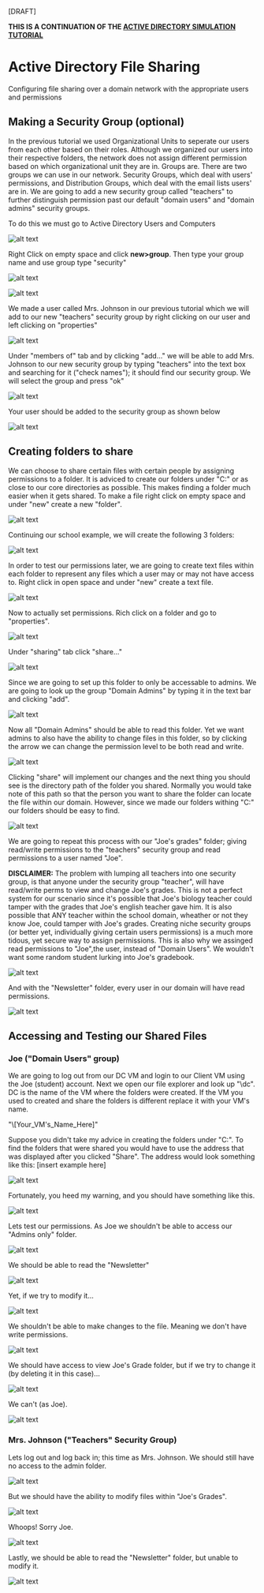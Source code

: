 [DRAFT]

**THIS IS A CONTINUATION OF THE [ACTIVE DIRECTORY SIMULATION TUTORIAL](https://github.com/Cham0i/AD-creation-Azure)**

# Active Directory File Sharing

Configuring file sharing over a domain network with the appropriate users and permissions

## Making a Security Group (optional)

In the previous tutorial we used Organizational Units to seperate our users from each other based on their roles. Although we organized our users into their respective folders, the network does not assign different permission based on which organizational unit they are in. Groups are. There are two groups we can use in our network. Security Groups, which deal with users' permissions, and Distribution Groups, which deal with the email lists users' are in. We are going to add a new security group called "teachers" to further distinguish permission past our default "domain users" and "domain admins" security groups.

To do this we must go to Active Directory Users and Computers

![alt text](https://github.com/Cham0i/AD-File-Sharing/blob/main/Filesharing_pics/1.png)

Right Click on empty space and click **new>group**. Then type your group name and use group type "security"

![alt text](https://github.com/Cham0i/AD-File-Sharing/blob/main/Filesharing_pics/2.png)

![alt text](https://github.com/Cham0i/AD-File-Sharing/blob/main/Filesharing_pics/3.png)

We made a user called Mrs. Johnson in our previous tutorial which we will add to our new "teachers" security group by right clicking on our user and left clicking on "properties"

![alt text](https://github.com/Cham0i/AD-File-Sharing/blob/main/Filesharing_pics/4.png)

Under "members of" tab and by clicking "add..." we will be able to add Mrs. Johnson to our new security group by typing "teachers" into the text box and searching for it ("check names"); it should find our security group. We will select the group and press "ok" 

![alt text](https://github.com/Cham0i/AD-File-Sharing/blob/main/Filesharing_pics/5.png)

Your user should be added to the security group as shown below

![alt text](https://github.com/Cham0i/AD-File-Sharing/blob/main/Filesharing_pics/6.png)

## Creating folders to share

We can choose to share certain files with certain people by assigning permissions to a folder. It is adviced to create our folders under "C:" or as close to our core directories as possible. This makes finding a folder much easier when it gets shared. To make a file right click on empty space and under "new" create a new "folder".

![alt text](https://github.com/Cham0i/AD-File-Sharing/blob/main/Filesharing_pics/7.png)

Continuing our school example, we will create the following 3 folders:

![alt text](https://github.com/Cham0i/AD-File-Sharing/blob/main/Filesharing_pics/8.png)

In order to test our permissions later, we are going to create text files within each folder to represent any files which a user may or may not have access to. Right click in open space and under "new" create a text file.

![alt text](https://github.com/Cham0i/AD-File-Sharing/blob/main/Filesharing_pics/9.png)

Now to actually set permissions. Rich click on a folder and go to "properties". 

![alt text](https://github.com/Cham0i/AD-File-Sharing/blob/main/Filesharing_pics/10.png)

Under "sharing" tab click "share..."

![alt text](https://github.com/Cham0i/AD-File-Sharing/blob/main/Filesharing_pics/11.png)

Since we are going to set up this folder to only be accessable to admins. We are going to look up the group "Domain Admins" by typing it in the text bar and clicking "add".

![alt text](https://github.com/Cham0i/AD-File-Sharing/blob/main/Filesharing_pics/12.png)

Now all "Domain Admins" should be able to read this folder. Yet we want admins to also have the ability to change files in this folder, so by clicking the arrow we can change the permission level to be both read and write.

![alt text](https://github.com/Cham0i/AD-File-Sharing/blob/main/Filesharing_pics/13.png)

Clicking "share" will implement our changes and the next thing you should see is the directory path of the folder you shared. Normally you would take note of this path so that the person you want to share the folder can locate the file within our domain. However, since we made our folders withing "C:" our folders should be easy to find. 

![alt text](https://github.com/Cham0i/AD-File-Sharing/blob/main/Filesharing_pics/14.png)

We are going to repeat this process with our "Joe's grades" folder; giving read/write permissions to the "teachers" security group and read permissions to a user named "Joe". 

**DISCLAIMER:** The problem with lumping all teachers into one security group, is that anyone under the security group "teacher", will have read/write perms to view and change Joe's grades. This is not a perfect system for our scenario since it's possible that Joe's biology teacher could tamper with the grades that Joe's english teacher gave him. It is also possible that ANY teacher within the school domain, wheather or not they know Joe, could tamper with Joe's grades. Creating niche security groups (or better yet, individually giving certain users permissions) is a much more tidous, yet secure way to assign permissions. This is also why we assinged read permissions to "Joe",the user, instead of "Domain Users". We wouldn't want some random student lurking into Joe's gradebook.

![alt text](https://github.com/Cham0i/AD-File-Sharing/blob/main/Filesharing_pics/15.png)

And with the "Newsletter" folder, every user in our domain will have read permissions.

![alt text](https://github.com/Cham0i/AD-File-Sharing/blob/main/Filesharing_pics/16.png)

## Accessing and Testing our Shared Files

### Joe ("Domain Users" group)

We are going to log out from our DC VM and login to our Client VM using the Joe (student) account. Next we open our file explorer and look up "\\dc". DC is the name of the VM where the folders were created. If the VM you used to created and share the folders is different replace it with your VM's name.

"\\[Your_VM's_Name_Here]"

Suppose you didn't take my advice in creating the folders under "C:". To find the folders that were shared you would have to use the address that was displayed after you clicked "Share". The address would look something like this: [insert example here]

![alt text](https://github.com/Cham0i/AD-File-Sharing/blob/main/Filesharing_pics/17.png)

Fortunately, you heed my warning, and you should have something like this.

![alt text](https://github.com/Cham0i/AD-File-Sharing/blob/main/Filesharing_pics/18.png)

Lets test our permissions. As Joe we shouldn't be able to access our "Admins only" folder.

![alt text](https://github.com/Cham0i/AD-File-Sharing/blob/main/Filesharing_pics/19.png)

We should be able to read the "Newsletter"

![alt text](https://github.com/Cham0i/AD-File-Sharing/blob/main/Filesharing_pics/20.png)

Yet, if we try to modify it...

![alt text](https://github.com/Cham0i/AD-File-Sharing/blob/main/Filesharing_pics/21.png)

We shouldn't be able to make changes to the file. Meaning we don't have write permissions.

![alt text](https://github.com/Cham0i/AD-File-Sharing/blob/main/Filesharing_pics/22.png)

We should have access to view Joe's Grade folder, but if we try to change it (by deleting it in this case)...

![alt text](https://github.com/Cham0i/AD-File-Sharing/blob/main/Filesharing_pics/23.png)

We can't (as Joe).

![alt text](https://github.com/Cham0i/AD-File-Sharing/blob/main/Filesharing_pics/24.png)

### Mrs. Johnson ("Teachers" Security Group)

Lets log out and log back in; this time as Mrs. Johnson. We should still have no access to the admin folder.

![alt text](https://github.com/Cham0i/AD-File-Sharing/blob/main/Filesharing_pics/25.png)

But we should have the ability to modify files within "Joe's Grades".

![alt text](https://github.com/Cham0i/AD-File-Sharing/blob/main/Filesharing_pics/26.png)

Whoops! Sorry Joe.

![alt text](https://github.com/Cham0i/AD-File-Sharing/blob/main/Filesharing_pics/27.png)

Lastly, we should be able to read the "Newsletter" folder, but unable to modify it.

![alt text](https://github.com/Cham0i/AD-File-Sharing/blob/main/Filesharing_pics/28.png)


